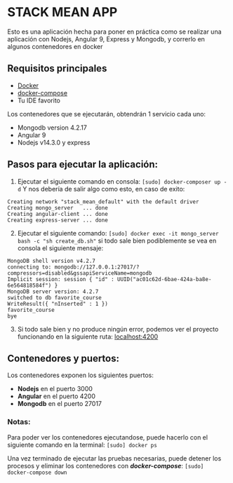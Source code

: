 # STACK MEAN APP
Esto es una aplicación hecha para poner en práctica como se realizar una aplicación con Nodejs, Angular 9, Express y Mongodb, y correrlo en algunos contenedores en docker

## Requisitos principales
 - [Docker](https://hub.docker.com/search?q=&type=edition&offering=community)
 - [docker-compose](https://docs.docker.com/compose/install/)
 - Tu IDE favorito

Los contenedores que se ejecutarán, obtendrán 1 servicio cada uno:
- Mongodb version 4.2.17
- Angular 9
- Nodejs v14.3.0 y express

## Pasos para ejecutar la aplicación:
1. Ejecutar el siguiente comando en consola:
`[sudo] docker-composer up -d`
Y nos debería de salir algo como esto, en caso de exito:
```
Creating network "stack_mean_default" with the default driver
Creating mongo_server   ... done
Creating angular-client ... done
Creating express-server ... done
```
2. Ejecutar el siguiente comando:
`[sudo] docker exec -it mongo_server bash -c "sh create_db.sh"`
si todo sale bien podiblemente se vea en consola el siguiente mensaje:
```
MongoDB shell version v4.2.7
connecting to: mongodb://127.0.0.1:27017/?compressors=disabled&gssapiServiceName=mongodb
Implicit session: session { "id" : UUID("ac01c62d-6bae-424a-ba8e-6e564818584f") }
MongoDB server version: 4.2.7
switched to db favorite_course
WriteResult({ "nInserted" : 1 })
favorite_course
bye
```
3. Si todo sale bien y no produce ningún error, podemos ver el proyecto funcionando en la siguiente ruta: 
[localhost:4200](http://localhost:4200)

## Contenedores y puertos:
Los contenedores exponen los siguientes puertos:
- __Nodejs__ en el puerto 3000
- __Angular__ en el puerto 4200
- __Mongodb__ en el puerto 27017

### Notas:
Para poder ver los contenedores ejecutandose, puede hacerlo con el siguiente comando en la terminal:
`[sudo] docker ps`

Una vez terminado de ejecutar las pruebas necesarias, puede detener los procesos y eliminar los contenedores con __*docker-compose*__:
`[sudo] docker-compose down`
